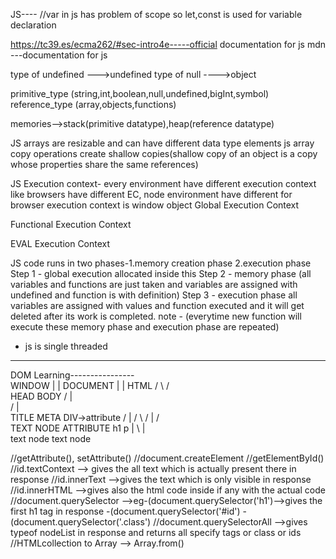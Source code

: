 JS----
//var in js has problem of scope so let,const is used for variable declaration

https://tc39.es/ecma262/#sec-intro4e-----official documentation for js
mdn ---documentation for js

type of undefined --->undefined
type of null ---->object

primitive_type (string,int,boolean,null,undefined,bigInt,symbol)
reference_type (array,objects,functions)

memories-->stack(primitive datatype),heap(reference datatype)

JS arrays are resizable and can have different data type elements
js array copy operations create shallow copies(shallow copy of an object is a copy whose properties share the same references)


JS Execution context-
	every environment have different execution context like browsers have different EC, node environment have different
	for browser execution context is window object 
Global Execution Context

Functional Execution Context

EVAL Execution Context



JS code runs in two phases-1.memory creation phase
			   2.execution phase
	Step 1 - global execution allocated inside this	
	Step 2 - memory phase (all variables and functions are just taken and variables are assigned with undefined and function is with definition)
	Step 3 - execution phase all variables are assigned with values and function executed and it will get deleted after its work is completed.
		 note - (everytime new function will execute these memory phase and execution phase are repeated)
	

- js is single threaded

------------------------------------------------------------------------------------------------------------------------------------------------------------------------------


DOM Learning----------------                                      
						WINDOW
						   |
						   |
						DOCUMENT
						   |
						   |
						  HTML
						/     \	
					       /       \
					    HEAD      BODY
					  /    |	  \
					 /     |           \
				      TITLE   META         DIV->attribute
				     /	       |	   /   \ 
				    /	       |	  /     \
			       TEXT NODE   ATTRIBUTE	 h1      p
							 |	  \	
							 |         \
						     text node    text node

//getAttribute(), setAttribute()
//document.createElement
//getElementById()
//id.textContext --> gives the all text which is actually present there in response
//id.innerText -->gives the text which is only visible in response
//id.innerHTML -->gives also the html code inside if any with the actual code
//document.querySelector -->eg-(document.querySelector('h1')-->gives the first h1 tag in response
			      -(document.querySelector('#id')
			      -(document.querySelector('.class')
//document.querySelectorAll -->gives typeof nodeList in response and returns all specify tags or class or ids
//HTMLcollection to Array --> Array.from(<HTMLcollectioName>)